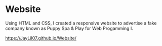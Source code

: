 # Website

Using HTML and CSS, I created a responsive website to advertise a fake company known as Puppy Spa & Play for Web Progamming I.

https://JayLil07.github.io/Website/